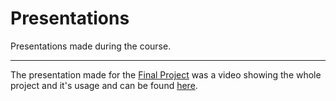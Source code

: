 # Presentations

Presentations made during the course.

---

The presentation made for the [Final Project][final_project_github] was a video showing the whole project and it's usage and can be found [here][youtube_presentation].


<!-- ----------------- -->
<!-- ----- LINKS ----- -->
<!-- ----------------- -->
[final_project_github]: https://github.com/EduardoLisboa/digital-image-processing-2021.1/tree/main/src/Final%20Project
[youtube_presentation]: https://www.youtube.com
